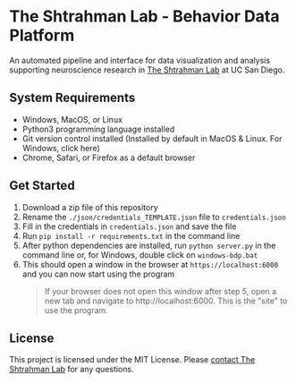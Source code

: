 # The Shtrahman Lab - Behavior Data Platform

An automated pipeline and interface for data visualization and analysis supporting neuroscience research in [The Shtrahman Lab](https://www.shtrahmanlab.org) at UC San Diego.

## System Requirements

- Windows, MacOS, or Linux
- Python3 programming language installed
- Git version control installed (Installed by default in MacOS & Linux. For Windows, click here)
- Chrome, Safari, or Firefox as a default browser

## Get Started

1. Download a zip file of this repository
2. Rename the `./json/credentials_TEMPLATE.json` file to `credentials.json`
3. Fill in the credentials in `credentials.json` and save the file
4. Run `pip install -r requirements.txt` in the command line
5. After python dependencies are installed, run `python server.py` in the command line or, for Windows, double click on `windows-bdp.bat`
6. This should open a window in the browser at `https://localhost:6000` and you can now start using the program
   > If your browser does not open this window after step 5, open a new tab and navigate to http://localhost:6000. This is the "site" to use the program.

## License

This project is licensed under the MIT License. Please [contact The Shtrahman Lab](https://shtrahmanlab.org/contact/) for any questions.
